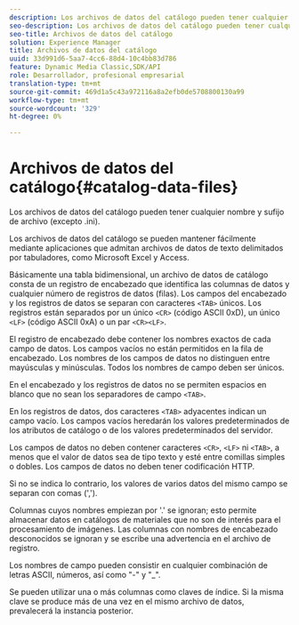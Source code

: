 ```yaml
---
description: Los archivos de datos del catálogo pueden tener cualquier nombre y sufijo de archivo (excepto .ini).
seo-description: Los archivos de datos del catálogo pueden tener cualquier nombre y sufijo de archivo (excepto .ini).
seo-title: Archivos de datos del catálogo
solution: Experience Manager
title: Archivos de datos del catálogo
uuid: 33d991d6-5aa7-4cc6-88d4-10c4bb83d786
feature: Dynamic Media Classic,SDK/API
role: Desarrollador, profesional empresarial
translation-type: tm+mt
source-git-commit: 469d1a5c43a972116a8a2efb0de5708800130a99
workflow-type: tm+mt
source-wordcount: '329'
ht-degree: 0%

---
```



# Archivos de datos del catálogo{#catalog-data-files}

Los archivos de datos del catálogo pueden tener cualquier nombre y sufijo de archivo (excepto .ini).

Los archivos de datos del catálogo se pueden mantener fácilmente mediante aplicaciones que admitan archivos de datos de texto delimitados por tabuladores, como Microsoft Excel y Access.

Básicamente una tabla bidimensional, un archivo de datos de catálogo consta de un registro de encabezado que identifica las columnas de datos y cualquier número de registros de datos (filas). Los campos del encabezado y los registros de datos se separan con caracteres `<TAB>` únicos. Los registros están separados por un único `<CR>` (código ASCII 0xD), un único `<LF>` (código ASCII 0xA) o un par `<CR><LF>`.

El registro de encabezado debe contener los nombres exactos de cada campo de datos. Los campos vacíos no están permitidos en la fila de encabezado. Los nombres de los campos de datos no distinguen entre mayúsculas y minúsculas. Todos los nombres de campo deben ser únicos.

En el encabezado y los registros de datos no se permiten espacios en blanco que no sean los separadores de campo `<TAB>`.

En los registros de datos, dos caracteres `<TAB>` adyacentes indican un campo vacío. Los campos vacíos heredarán los valores predeterminados de los atributos de catálogo o de los valores predeterminados del servidor.

Los campos de datos no deben contener caracteres `<CR>`, `<LF>` ni `<TAB>`, a menos que el valor de datos sea de tipo texto y esté entre comillas simples o dobles. Los campos de datos no deben tener codificación HTTP.

Si no se indica lo contrario, los valores de varios datos del mismo campo se separan con comas (&#39;,&#39;).

Columnas cuyos nombres empiezan por &#39;.&#39; se ignoran; esto permite almacenar datos en catálogos de materiales que no son de interés para el procesamiento de imágenes. Las columnas con nombres de encabezado desconocidos se ignoran y se escribe una advertencia en el archivo de registro.

Los nombres de campo pueden consistir en cualquier combinación de letras ASCII, números, así como &quot;-&quot; y &quot;_&quot;.

Se pueden utilizar una o más columnas como claves de índice. Si la misma clave se produce más de una vez en el mismo archivo de datos, prevalecerá la instancia posterior.
